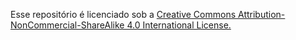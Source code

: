 Esse repositório é licenciado sob a [Creative Commons Attribution-NonCommercial-ShareAlike 4.0 International License.](https://creativecommons.org/licenses/by-nc-sa/4.0/)
